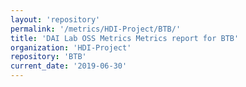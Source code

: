 ```yaml
---
layout: 'repository'
permalink: '/metrics/HDI-Project/BTB/'
title: 'DAI Lab OSS Metrics Metrics report for BTB'
organization: 'HDI-Project'
repository: 'BTB'
current_date: '2019-06-30'
---
```

